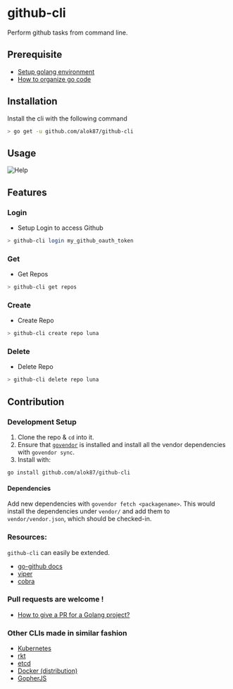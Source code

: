 # github-cli

Perform github tasks from command line.

## Prerequisite

* [Setup golang environment](https://golang.org/doc/install)
* [How to organize go code](https://golang.org/doc/code.html)

## Installation

Install the cli with the following command
```bash
> go get -u github.com/alok87/github-cli
```

## Usage

![Help](http://i.imgur.com/owpwAbc.png)

## Features

### Login
* Setup Login to access Github
```bash
> github-cli login my_github_oauth_token
```

###  Get
* Get Repos
```bash
> github-cli get repos
```

###  Create
* Create Repo
```bash
> github-cli create repo luna
```

###  Delete
* Delete Repo
```bash
> github-cli delete repo luna
```


## Contribution

### Development Setup

1. Clone the repo & `cd` into it.
2. Ensure that [`govendor`](https://github.com/kardianos/govendor) is installed
and install all the vendor dependencies with `govendor sync`.
3. Install with:
```
go install github.com/alok87/github-cli
```

#### Dependencies

Add new dependencies with `govendor fetch <packagename>`. This would install
the dependencies under `vendor/` and add them to `vendor/vendor.json`, which
should be checked-in.


### Resources:
`github-cli` can easily be extended.

* [go-github docs](https://godoc.org/github.com/google/go-github/github)
* [viper](https://github.com/spf13/viper)
* [cobra](https://github.com/spf13/cobra)


### Pull requests are welcome !
* [How to give a PR for a Golang project?](http://blog.campoy.cat/2014/03/github-and-go-forking-pull-requests-and.html)

### Other CLIs made in similar fashion
* [Kubernetes](http://kubernetes.io/)
* [rkt](https://github.com/coreos/rkt)
* [etcd](https://github.com/coreos/etcd)
* [Docker (distribution)](https://github.com/docker/distribution)
* [GopherJS](http://www.gopherjs.org/)

